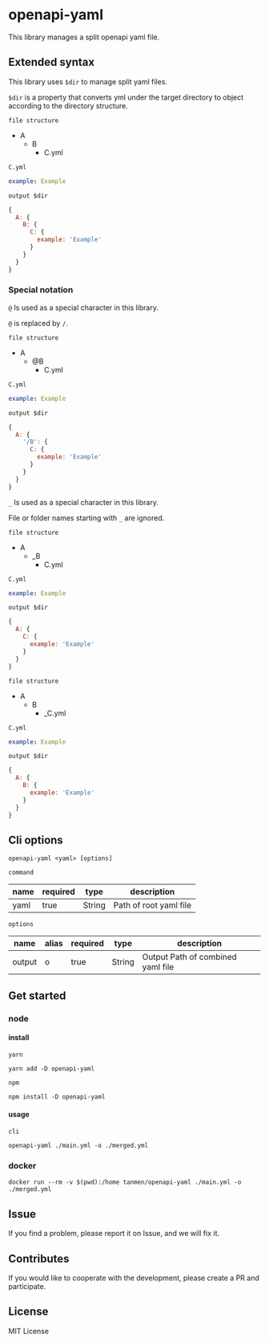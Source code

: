 # openapi-yaml

This library manages a split openapi yaml file.

## Extended syntax
This library uses `$dir` to manage split yaml files.

`$dir` is a property that converts yml under the target directory to object according to the directory structure.

`file structure`
- A
    - B
        - C.yml

`C.yml`
```yaml
example: Example
```

`output $dir`
```javascript
{
  A: {
    B: {
      C: {
        example: 'Example'  
      }  
    }  
  }
}
```

### Special notation

`@` Is used as a special character in this library.

`@` is replaced by `/`.

`file structure`
- A
    - @B
        - C.yml

`C.yml`
```yaml
example: Example
```

`output $dir`
```javascript
{
  A: {
    '/B': {
      C: {
        example: 'Example'
      }  
    }  
  }
}
```

`_` Is used as a special character in this library.


File or folder names starting with `_` are ignored.

`file structure`
- A
    - _B
        - C.yml

`C.yml`
```yaml
example: Example
```

`output $dir`
```javascript
{
  A: {
    C: {
      example: 'Example'
    }   
  }
}
```

`file structure`
- A
    - B
        - _C.yml

`C.yml`
```yaml
example: Example
```

`output $dir`
```javascript
{
  A: {
    B: {
      example: 'Example'
    }   
  }
}
```


## Cli options
```shell script
openapi-yaml <yaml> [options]
```
`command`

| name      | required | type   | description                       | 
| --------- | -------- | ------ | --------------------------------- | 
| yaml      | true     | String | Path of root yaml file            | 


`options`

| name      | alias | required | type   | description                       | 
| --------- | ----- | -------- | ------ | --------------------------------- | 
| output    | o     | true     | String | Output Path of combined yaml file |

## Get started
### node
#### install
`yarn`
```shell script
yarn add -D openapi-yaml
```
`npm`
```shell script
npm install -D openapi-yaml
```

#### usage
`cli`
```shell script
openapi-yaml ./main.yml -o ./merged.yml  
```

### docker
```shell script
docker run --rm -v $(pwd):/home tanmen/openapi-yaml ./main.yml -o ./merged.yml  
```

## Issue
If you find a problem, please report it on Issue, and we will fix it.

## Contributes
If you would like to cooperate with the development, please create a PR and participate.

## License
MIT License

